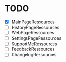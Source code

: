 # TODO
 - [x] MainPageRessources
 - [ ] HistoryPageRessources
 - [ ] WebPageRessources
 - [ ] SettingsPageRessources
 - [ ] SupportMeRessources
 - [ ] FeedbackRessources
 - [ ] ChangelogRessources